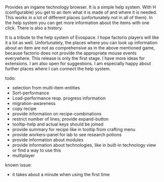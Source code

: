 Provides an ingame technology browser.
It is a simple help system. With H (configurable) you get to an item what it is made of and where it is needed. This works in a lot of different places (unfortunately not in all of them). In the help system you can get more information about the items with one click. 
There is also a history.

It is a tribute to the help system of Evospace. I hope factorio players will like it a lot as well.
Unfortunately, the places where you can look up information about an item are not as comprehensive as in the above mentioned game, because factorio does not provide the appropriate mouse events everywhere. 
This release is only the first stage. I have more ideas for extensions. I am also open for suggestions. I am especially happy about further places where I can connect the help system.

todo:
- selection from multi-item-entities
- Sort-performance
- Load-performance resp. progress information
- migration-awareness
- copy recipe 
- provide information on recipe-combinations
- restrict number of lines; provide expand-button
- tooltip-help and actual keys should be joined
- provide summary for recipe like in tooltip from crafting menu
- provide workers-panel for lab to see research potions
- provide information about modules
- provide information about technologies, like in built-in technology view or find a way to use this
- multiplayer

known issue: 
- it takes about a minute when using the first time